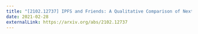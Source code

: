 ```yaml
---
title: "[2102.12737] IPFS and Friends: A Qualitative Comparison of Next GenerationPeer-to-Peer Data Networks"
date: 2021-02-28
externalLink: https://arxiv.org/abs/2102.12737
---
```


